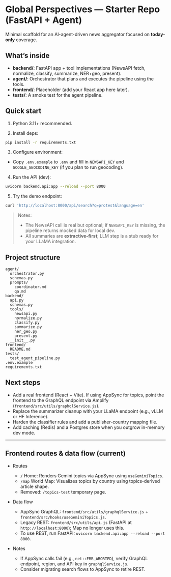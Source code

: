 
# Global Perspectives — Starter Repo (FastAPI + Agent)

Minimal scaffold for an AI-agent-driven news aggregator focused on **today-only** coverage.

## What’s inside
- **backend/**: FastAPI app + tool implementations (NewsAPI fetch, normalize, classify, summarize, NER+geo, present).
- **agent/**: Orchestrator that plans and executes the pipeline using the tools.
- **frontend/**: Placeholder (add your React app here later).
- **tests/**: A smoke test for the agent pipeline.

## Quick start

1) Python 3.11+ recommended.

2) Install deps:
```bash
pip install -r requirements.txt
```

3) Configure environment:
- Copy `.env.example` to `.env` and fill in `NEWSAPI_KEY` and `GOOGLE_GEOCODING_KEY` (if you plan to run geocoding).

4) Run the API (dev):
```bash
uvicorn backend.api:app --reload --port 8000
```

5) Try the demo endpoint:
```bash
curl 'http://localhost:8000/api/search?q=protest&language=en'
```

> Notes:
> - The NewsAPI call is real but optional; if `NEWSAPI_KEY` is missing, the pipeline returns mocked data for local dev.
> - All summaries are **extractive-first**; LLM step is a stub ready for your LLaMA integration.

## Project structure
```
agent/
  orchestrator.py
  schemas.py
  prompts/
    coordinator.md
    qa.md
backend/
  api.py
  schemas.py
  tools/
    newsapi.py
    normalize.py
    classify.py
    summarize.py
    ner_geo.py
    present.py
  __init__.py
frontend/
  README.md
tests/
  test_agent_pipeline.py
.env.example
requirements.txt
```

## Next steps
- Add a real frontend (React + Vite). If using AppSync for topics, point the frontend to the GraphQL endpoint via Amplify (`frontend/src/utils/graphqlService.js`).
- Replace the summarizer cleanup with your LLaMA endpoint (e.g., vLLM or HF Inference).
- Harden the classifier rules and add a publisher-country mapping file.
- Add caching (Redis) and a Postgres store when you outgrow in-memory dev mode.

---

## Frontend routes & data flow (current)

- Routes
  - `/` Home: Renders Gemini topics via AppSync using `useGeminiTopics`.
  - `/map` World Map: Visualizes topics by country using topics-derived article shape.
  - Removed: `/topics-test` temporary page.

- Data flow
  - AppSync GraphQL: `frontend/src/utils/graphqlService.js` + `frontend/src/hooks/useGeminiTopics.js`.
  - Legacy REST: `frontend/src/utils/api.js` (FastAPI at `http://localhost:8000`); Map no longer uses this.
  - To use REST, run FastAPI: `uvicorn backend.api:app --reload --port 8000`.

- Notes
  - If AppSync calls fail (e.g., `net::ERR_ABORTED`), verify GraphQL endpoint, region, and API key in `graphqlService.js`.
  - Consider migrating search flows to AppSync to retire REST.
